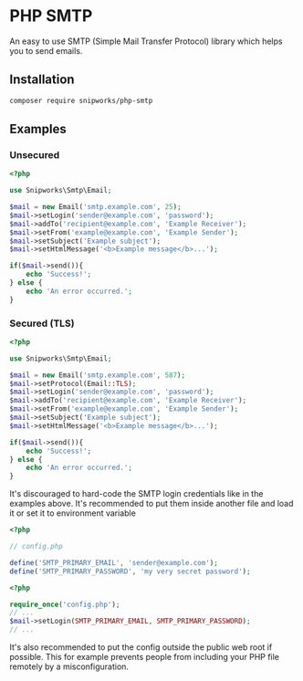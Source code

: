 PHP SMTP
========

An easy to use SMTP (Simple Mail Transfer Protocol) library which helps you to send emails.

## Installation
```bash
composer require snipworks/php-smtp
```

## Examples
### Unsecured
```php
<?php

use Snipworks\Smtp\Email;

$mail = new Email('smtp.example.com', 25);
$mail->setLogin('sender@example.com', 'password');
$mail->addTo('recipient@example.com', 'Example Receiver');
$mail->setFrom('example@example.com', 'Example Sender');
$mail->setSubject('Example subject');
$mail->setHtmlMessage('<b>Example message</b>...');

if($mail->send()){
    echo 'Success!';
} else {
    echo 'An error occurred.';
}

```

### Secured (TLS)
```php
<?php

use Snipworks\Smtp\Email;

$mail = new Email('smtp.example.com', 587);
$mail->setProtocol(Email::TLS);
$mail->setLogin('sender@example.com', 'password');
$mail->addTo('recipient@example.com', 'Example Receiver');
$mail->setFrom('example@example.com', 'Example Sender');
$mail->setSubject('Example subject');
$mail->setHtmlMessage('<b>Example message</b>...');

if($mail->send()){
    echo 'Success!';
} else {
    echo 'An error occurred.';
}

```
It's discouraged to hard-code the SMTP login credentials like in the examples above.
It's recommended to put them inside another file and load it or set it to environment variable 
```php
<?php

// config.php

define('SMTP_PRIMARY_EMAIL', 'sender@example.com');
define('SMTP_PRIMARY_PASSWORD', 'my very secret password');
```

```php
<?php

require_once('config.php');
// ...
$mail->setLogin(SMTP_PRIMARY_EMAIL, SMTP_PRIMARY_PASSWORD);
// ...
```


It's also recommended to put the config outside the public web root if possible. 
This for example prevents people from including your PHP file remotely by a misconfiguration.
